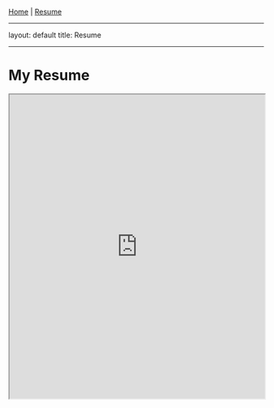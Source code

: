 [Home](/) | [Resume](/resume)

---

layout: default
title: Resume

---

# My Resume

<iframe src="https://docs.google.com/document/d/1-cW7MORsedcLYGXnxIMkbtOG3s2oRsDvikSWSR04CSI/edit?usp=sharing" width="100%" height="600px"></iframe>
